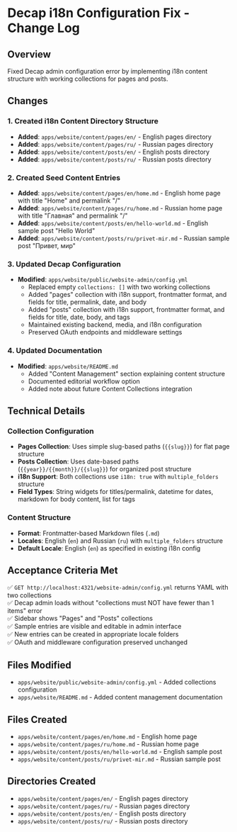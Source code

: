 # Decap i18n Configuration Fix - Change Log

## Overview
Fixed Decap admin configuration error by implementing i18n content structure with working collections for pages and posts.

## Changes

### 1. Created i18n Content Directory Structure
- **Added**: `apps/website/content/pages/en/` - English pages directory
- **Added**: `apps/website/content/pages/ru/` - Russian pages directory  
- **Added**: `apps/website/content/posts/en/` - English posts directory
- **Added**: `apps/website/content/posts/ru/` - Russian posts directory

### 2. Created Seed Content Entries
- **Added**: `apps/website/content/pages/en/home.md` - English home page with title "Home" and permalink "/"
- **Added**: `apps/website/content/pages/ru/home.md` - Russian home page with title "Главная" and permalink "/"
- **Added**: `apps/website/content/posts/en/hello-world.md` - English sample post "Hello World"
- **Added**: `apps/website/content/posts/ru/privet-mir.md` - Russian sample post "Привет, мир"

### 3. Updated Decap Configuration
- **Modified**: `apps/website/public/website-admin/config.yml`
  - Replaced empty `collections: []` with two working collections
  - Added "pages" collection with i18n support, frontmatter format, and fields for title, permalink, date, and body
  - Added "posts" collection with i18n support, frontmatter format, and fields for title, date, body, and tags
  - Maintained existing backend, media, and i18n configuration
  - Preserved OAuth endpoints and middleware settings

### 4. Updated Documentation
- **Modified**: `apps/website/README.md`
  - Added "Content Management" section explaining content structure
  - Documented editorial workflow option
  - Added note about future Content Collections integration

## Technical Details

### Collection Configuration
- **Pages Collection**: Uses simple slug-based paths (`{{slug}}`) for flat page structure
- **Posts Collection**: Uses date-based paths (`{{year}}/{{month}}/{{slug}}`) for organized post structure
- **i18n Support**: Both collections use `i18n: true` with `multiple_folders` structure
- **Field Types**: String widgets for titles/permalink, datetime for dates, markdown for body content, list for tags

### Content Structure
- **Format**: Frontmatter-based Markdown files (`.md`)
- **Locales**: English (`en`) and Russian (`ru`) with `multiple_folders` structure
- **Default Locale**: English (`en`) as specified in existing i18n config

## Acceptance Criteria Met
✅ `GET http://localhost:4321/website-admin/config.yml` returns YAML with two collections  
✅ Decap admin loads without "collections must NOT have fewer than 1 items" error  
✅ Sidebar shows "Pages" and "Posts" collections  
✅ Sample entries are visible and editable in admin interface  
✅ New entries can be created in appropriate locale folders  
✅ OAuth and middleware configuration preserved unchanged  

## Files Modified
- `apps/website/public/website-admin/config.yml` - Added collections configuration
- `apps/website/README.md` - Added content management documentation

## Files Created
- `apps/website/content/pages/en/home.md` - English home page
- `apps/website/content/pages/ru/home.md` - Russian home page  
- `apps/website/content/posts/en/hello-world.md` - English sample post
- `apps/website/content/posts/ru/privet-mir.md` - Russian sample post

## Directories Created
- `apps/website/content/pages/en/` - English pages directory
- `apps/website/content/pages/ru/` - Russian pages directory
- `apps/website/content/posts/en/` - English posts directory
- `apps/website/content/posts/ru/` - Russian posts directory